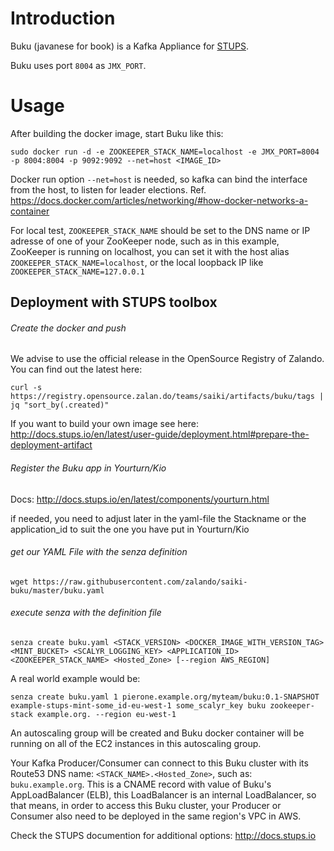 Introduction
============
Buku (javanese for book) is a Kafka Appliance for [STUPS](https://stups.io/).

Buku uses port ```8004``` as ```JMX_PORT```.

Usage
=====
After building the docker image, start Buku like this:
```
sudo docker run -d -e ZOOKEEPER_STACK_NAME=localhost -e JMX_PORT=8004 -p 8004:8004 -p 9092:9092 --net=host <IMAGE_ID>
```
Docker run option ```--net=host``` is needed, so kafka can bind the interface from the host, to listen for leader elections. Ref. https://docs.docker.com/articles/networking/#how-docker-networks-a-container

For local test, ```ZOOKEEPER_STACK_NAME``` should be set to the DNS name or IP adresse of one of your ZooKeeper node, such as in this example, ZooKeeper is running on localhost, you can set it with the host alias ```ZOOKEEPER_STACK_NAME=localhost```, or the local loopback IP like ```ZOOKEEPER_STACK_NAME=127.0.0.1```

Deployment with STUPS toolbox
-----------------------------

###### Create the docker and push

We advise to use the official release in the OpenSource Registry of Zalando. You can find out the latest here:
```
curl -s https://registry.opensource.zalan.do/teams/saiki/artifacts/buku/tags | jq "sort_by(.created)"
```

If you want to build your own image see here: http://docs.stups.io/en/latest/user-guide/deployment.html#prepare-the-deployment-artifact

###### Register the Buku app in Yourturn/Kio

Docs: http://docs.stups.io/en/latest/components/yourturn.html

if needed, you need to adjust later in the yaml-file the Stackname or the application_id to suit the one you have put in Yourturn/Kio

###### get our YAML File with the senza definition
```
wget https://raw.githubusercontent.com/zalando/saiki-buku/master/buku.yaml
```

###### execute senza with the definition file

```
senza create buku.yaml <STACK_VERSION> <DOCKER_IMAGE_WITH_VERSION_TAG> <MINT_BUCKET> <SCALYR_LOGGING_KEY> <APPLICATION_ID> <ZOOKEEPER_STACK_NAME> <Hosted_Zone> [--region AWS_REGION]
```

A real world example would be:
```
senza create buku.yaml 1 pierone.example.org/myteam/buku:0.1-SNAPSHOT example-stups-mint-some_id-eu-west-1 some_scalyr_key buku zookeeper-stack example.org. --region eu-west-1
```

An autoscaling group will be created and Buku docker container will be running on all of the EC2 instances in this autoscaling group.

Your Kafka Producer/Consumer can connect to this Buku cluster with its Route53 DNS name: ```<STACK_NAME>.<Hosted_Zone>```, such as: ```buku.example.org```. This is a CNAME record with value of Buku's AppLoadBalancer (ELB), this LoadBalancer is an internal LoadBalancer, so that means, in order to access this Buku cluster, your Producer or Consumer also need to be deployed in the same region's VPC in AWS.

Check the STUPS documention for additional options:
http://docs.stups.io
